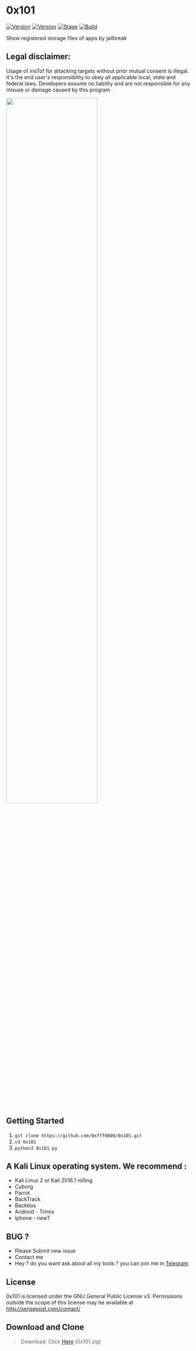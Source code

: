 # 0x101



[![Version](https://img.shields.io/badge/Brutesploit-1.1.0-brightgreen.svg?maxAge=259200)]()
[![Version](https://img.shields.io/badge/Codename-Pretty-red.svg?maxAge=259200)]()
[![Stage](https://img.shields.io/badge/Release-Stable-brightgreen.svg)]()
[![Build](https://img.shields.io/badge/Supported_OS-Linux-orange.svg)]()

Show registered storage files of apps by jailbreak

## Legal disclaimer:

Usage of insTof for attacking targets without prior mutual consent is illegal. It's the end user's responsibility to obey all applicable local, state and federal laws. Developers assume no liability and are not responsible for any misuse or damage caused by this program 

<img src="https://c.top4top.io/p_2126ljgs51.png" width="70%"></img> 



## Getting Started
1. ```git clone https://github.com/0xfff0800/0x101.git```
2. ```cd 0x101```
4. ```python3 0x101.py```


## A Kali Linux operating system. We recommend :
- Kali Linux 2 or Kali 2016.1 rolling 
- Cyborg
- Parrot 
- BackTrack 
- Backbox  
- Android - Trimix
- Iphone - newT 

## BUG ? 
- Please Submit new issue 
- Contact me
- Hey ? do you want ask about all my tools ? you can join me in [Telegram](https://T.me/flaah999)

## License 

0x101 is licensed under the GNU General Public License v3. Permissions outside the scope of this license may be available at http://sensepost.com/contact/
 
 ## Download and Clone
 > Download: Click [Here](https://github.com/0xfff0800/0x101/archive/master.zip) (0x101.zip)
 
